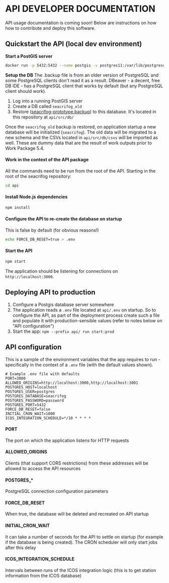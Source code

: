 # API DEVELOPER DOCUMENTATION
API usage documentation is coming soon! Below are instructions on how how to contribute and deploy this software.

## Quickstart the API (local dev environment)
**Start a PostGIS server**
```sh
docker run -p 5432:5432 --name postgis -v postgres11:/var/lib/postgresql/data -e POSTGRES_PASSWORD=password -d mdillon/postgis
```

**Setup the DB**
The .backup file is from an older version of PostgreSQL and some PostgreSQL clients don't read it as a result. DBeaver - a decent, free DB IDE - has a PostgreSQL client that works by default (but any PostgreSQL client should work).

1. Log into a running PostGIS server
2. Create a DB called `seacrifog_old`
3. Restore ([seacrifog-prototype.backup](api/src/db)) to this database. It's located in this repository at `api/src/db/`

Once the `seacrifog_old` backup is restored, on application startup a new database will be initialized (`seacrifog`). The old data will be migrated to a new schema and the CSVs located in `api/src/db/csvs` will be imported as well. These are dummy data that are the result of work outputs prior to Work Package 5.4.

#### Work in the context of the API package
All the commands need to be run from the root of the API. Starting in the root of the seacrifog repository:

```sh
cd api
```

#### Install Node.js dependencies
```sh
npm install
```

#### Configure the API to re-create the database on startup
This is false by default (for obvious reasons!)
```sh
echo FORCE_DB_RESET=true > .env
```

#### Start the API
```sh
npm start
```
The application should be listening for connections on `http://localhost:3000`. 

## Deploying API to production
1. Configure a Postgis database server somewhere
2. The application reads a `.env` file located at `api/.env` on startup. So to configure the API, as part of the deployment process create such a file and populate it with production-sensible values (refer to notes below on "API configuration")
3. Start the app: `npm --prefix api/ run start:prod`

## API configuration
This is a sample of the environment variables that the app requires to run - specifically in the context of a `.env` file (with the default values shown).
```
# Example .env file with defaults
PORT=3000
ALLOWED_ORIGINS=http://localhost:3000,http://localhost:3001
POSTGRES_HOST=localhost
POSTGRES_USER=postgres
POSTGRES_DATABASE=seacrifog
POSTGRES_PASSWORD=password
POSTGRES_PORT=5432
FORCE_DB_RESET=false
INITIAL_CRON_WAIT=1000
ICOS_INTEGRATION_SCHEDULE=*/10 * * * *
```

#### PORT
The port on which the application listens for HTTP requests

#### ALLOWED_ORIGINS
Clients (that support CORS restrictions) from these addresses will be allowed to access the API resources

#### POSTGRES_*
PostgreSQL connection configuration parameters

#### FORCE_DB_RESET
When true, the database will be deleted and recreated on API startup

#### INITIAL_CRON_WAIT
It can take a number of seconds for the API to settle on startup (for example if the database is being created). The CRON scheduler will only start jobs after this delay

#### ICOS_INTEGRATION_SCHEDULE
Intervals between runs of the ICOS integration logic (this is to get station information from the ICOS database)